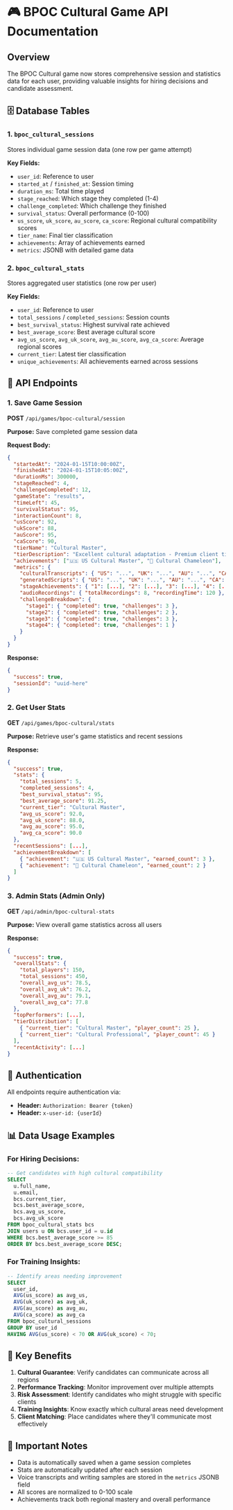 # 🎮 BPOC Cultural Game API Documentation

## Overview
The BPOC Cultural game now stores comprehensive session and statistics data for each user, providing valuable insights for hiring decisions and candidate assessment.

## 🗄️ Database Tables

### 1. `bpoc_cultural_sessions`
Stores individual game session data (one row per game attempt)

**Key Fields:**
- `user_id`: Reference to user
- `started_at` / `finished_at`: Session timing
- `duration_ms`: Total time played
- `stage_reached`: Which stage they completed (1-4)
- `challenge_completed`: Which challenge they finished
- `survival_status`: Overall performance (0-100)
- `us_score`, `uk_score`, `au_score`, `ca_score`: Regional cultural compatibility scores
- `tier_name`: Final tier classification
- `achievements`: Array of achievements earned
- `metrics`: JSONB with detailed game data

### 2. `bpoc_cultural_stats`
Stores aggregated user statistics (one row per user)

**Key Fields:**
- `user_id`: Reference to user
- `total_sessions` / `completed_sessions`: Session counts
- `best_survival_status`: Highest survival rate achieved
- `best_average_score`: Best average cultural score
- `avg_us_score`, `avg_uk_score`, `avg_au_score`, `avg_ca_score`: Average regional scores
- `current_tier`: Latest tier classification
- `unique_achievements`: All achievements earned across sessions

## 🚀 API Endpoints

### 1. Save Game Session
**POST** `/api/games/bpoc-cultural/session`

**Purpose:** Save completed game session data

**Request Body:**
```json
{
  "startedAt": "2024-01-15T10:00:00Z",
  "finishedAt": "2024-01-15T10:05:00Z",
  "durationMs": 300000,
  "stageReached": 4,
  "challengeCompleted": 12,
  "gameState": "results",
  "timeLeft": 45,
  "survivalStatus": 95,
  "interactionCount": 8,
  "usScore": 92,
  "ukScore": 88,
  "auScore": 95,
  "caScore": 90,
  "tierName": "Cultural Master",
  "tierDescription": "Excellent cultural adaptation - Premium client tier",
  "achievements": ["🇺🇸 US Cultural Master", "🌟 Cultural Chameleon"],
  "metrics": {
    "culturalTranscripts": { "US": "...", "UK": "...", "AU": "...", "CA": "..." },
    "generatedScripts": { "US": "...", "UK": "...", "AU": "...", "CA": "..." },
    "stageAchievements": { "1": [...], "2": [...], "3": [...], "4": [...] },
    "audioRecordings": { "totalRecordings": 8, "recordingTime": 120 },
    "challengeBreakdown": {
      "stage1": { "completed": true, "challenges": 3 },
      "stage2": { "completed": true, "challenges": 2 },
      "stage3": { "completed": true, "challenges": 3 },
      "stage4": { "completed": true, "challenges": 1 }
    }
  }
}
```

**Response:**
```json
{
  "success": true,
  "sessionId": "uuid-here"
}
```

### 2. Get User Stats
**GET** `/api/games/bpoc-cultural/stats`

**Purpose:** Retrieve user's game statistics and recent sessions

**Response:**
```json
{
  "success": true,
  "stats": {
    "total_sessions": 5,
    "completed_sessions": 4,
    "best_survival_status": 95,
    "best_average_score": 91.25,
    "current_tier": "Cultural Master",
    "avg_us_score": 92.0,
    "avg_uk_score": 88.0,
    "avg_au_score": 95.0,
    "avg_ca_score": 90.0
  },
  "recentSessions": [...],
  "achievementBreakdown": [
    { "achievement": "🇺🇸 US Cultural Master", "earned_count": 3 },
    { "achievement": "🌟 Cultural Chameleon", "earned_count": 2 }
  ]
}
```

### 3. Admin Stats (Admin Only)
**GET** `/api/admin/bpoc-cultural-stats`

**Purpose:** View overall game statistics across all users

**Response:**
```json
{
  "success": true,
  "overallStats": {
    "total_players": 150,
    "total_sessions": 450,
    "overall_avg_us": 78.5,
    "overall_avg_uk": 76.2,
    "overall_avg_au": 79.1,
    "overall_avg_ca": 77.8
  },
  "topPerformers": [...],
  "tierDistribution": [
    { "current_tier": "Cultural Master", "player_count": 25 },
    { "current_tier": "Cultural Professional", "player_count": 45 }
  ],
  "recentActivity": [...]
}
```

## 🔐 Authentication

All endpoints require authentication via:
- **Header:** `Authorization: Bearer {token}`
- **Header:** `x-user-id: {userId}`

## 📊 Data Usage Examples

### For Hiring Decisions:
```sql
-- Get candidates with high cultural compatibility
SELECT 
  u.full_name,
  u.email,
  bcs.current_tier,
  bcs.best_average_score,
  bcs.avg_us_score,
  bcs.avg_uk_score
FROM bpoc_cultural_stats bcs
JOIN users u ON bcs.user_id = u.id
WHERE bcs.best_average_score >= 85
ORDER BY bcs.best_average_score DESC;
```

### For Training Insights:
```sql
-- Identify areas needing improvement
SELECT 
  user_id,
  AVG(us_score) as avg_us,
  AVG(uk_score) as avg_uk,
  AVG(au_score) as avg_au,
  AVG(ca_score) as avg_ca
FROM bpoc_cultural_sessions
GROUP BY user_id
HAVING AVG(us_score) < 70 OR AVG(uk_score) < 70;
```

## 🎯 Key Benefits

1. **Cultural Guarantee**: Verify candidates can communicate across all regions
2. **Performance Tracking**: Monitor improvement over multiple attempts
3. **Risk Assessment**: Identify candidates who might struggle with specific clients
4. **Training Insights**: Know exactly which cultural areas need development
5. **Client Matching**: Place candidates where they'll communicate most effectively

## 🚨 Important Notes

- Data is automatically saved when a game session completes
- Stats are automatically updated after each session
- Voice transcripts and writing samples are stored in the `metrics` JSONB field
- All scores are normalized to 0-100 scale
- Achievements track both regional mastery and overall performance
